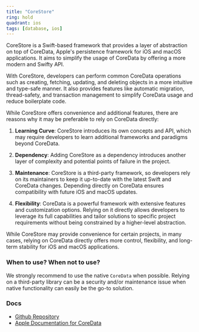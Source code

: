 ```yaml
---
title: "CoreStore"
ring: hold
quadrant: ios
tags: [database, ios]
---
```


CoreStore is a Swift-based framework that provides a layer of abstraction on top of CoreData, Apple's persistence framework for iOS and macOS applications. It aims to simplify the usage of CoreData by offering a more modern and Swifty API.

With CoreStore, developers can perform common CoreData operations such as creating, fetching, updating, and deleting objects in a more intuitive and type-safe manner. It also provides features like automatic migration, thread-safety, and transaction management to simplify CoreData usage and reduce boilerplate code.

While CoreStore offers convenience and additional features, there are reasons why it may be preferable to rely on CoreData directly:

1. **Learning Curve**: CoreStore introduces its own concepts and API, which may require developers to learn additional frameworks and paradigms beyond CoreData.

2. **Dependency**: Adding CoreStore as a dependency introduces another layer of complexity and potential points of failure in the project.

3. **Maintenance**: CoreStore is a third-party framework, so developers rely on its maintainers to keep it up-to-date with the latest Swift and CoreData changes. Depending directly on CoreData ensures compatibility with future iOS and macOS updates.

4. **Flexibility**: CoreData is a powerful framework with extensive features and customization options. Relying on it directly allows developers to leverage its full capabilities and tailor solutions to specific project requirements without being constrained by a higher-level abstraction.

While CoreStore may provide convenience for certain projects, in many cases, relying on CoreData directly offers more control, flexibility, and long-term stability for iOS and macOS applications.

### When to use? When not to use?

We strongly recommend to use the native `CoreData` when possible. Relying on a third-party library can be a security and/or maintenance issue when native functionality can easily be the go-to solution.

### Docs

- [Github Repository](https://github.com/JohnEstropia/CoreStore)
- [Apple Documentation for CoreData](https://developer.apple.com/documentation/coredata)
